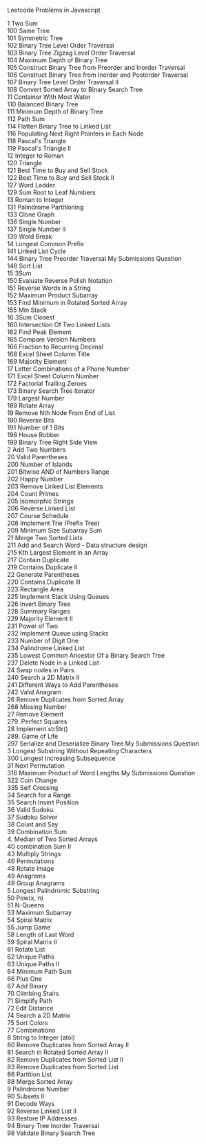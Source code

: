 Leetcode Problems in Javascript

1 Two Sum<br/>
100 Same Tree<br/>
101 Symmetric Tree<br/>
102 Binary Tree Level Order Traversal<br/>
103 Binary Tree Zigzag Level Order Traversal<br/>
104 Maximum Depth of Binary Tree<br/>
105 Construct Binary Tree from Preorder and Inorder Traversal<br/>
106 Construct Binary Tree from Inorder and Postorder Traversal<br/>
107 Binary Tree Level Order Traversal II<br/>
108 Convert Sorted Array to Binary Search Tree<br/>
11 Container With Most Water<br/>
110 Balanced Binary Tree<br/>
111 Minimum Depth of Binary Tree<br/>
112 Path Sum<br/>
114 Flatten Binary Tree to Linked List<br/>
116 Populating Next Right Pointers in Each Node<br/>
118 Pascal's Triangle<br/>
119 Pascal's Triangle II<br/>
12 Integer to Roman<br/>
120 Triangle<br/>
121 Best Time to Buy and Sell Stock<br/>
122 Best Time to Buy and Sell Stock II<br/>
127 Word Ladder<br/>
129 Sum Root to Leaf Numbers<br/>
13 Roman to Integer<br/>
131 Palindrome Partitioning<br/>
133 Clone Graph<br/>
136 Single Number<br/>
137 Single Number II<br/>
139 Word Break<br/>
14 Longest Common Prefix<br/>
141 Linked List Cycle<br/>
144 Binary Tree Preorder Traversal My Submissions Question<br/>
148 Sort List<br/>
15 3Sum<br/>
150 Evaluate Reverse Polish Notation<br/>
151 Reverse Words in a String<br/>
152 Maximum Product Subarray<br/>
153 Find Minimum in Rotated Sorted Array<br/>
155 Min Stack<br/>
16 3Sum Closest<br/>
160 Intersection Of Two Linked Lists<br/>
162 Find Peak Element<br/>
165 Compare Version Numbers<br/>
166 Fraction to Recurring Decimal<br/>
168 Excel Sheet Column Title<br/>
169 Majority Element<br/>
17 Letter Combinations of a Phone Number<br/>
171 Excel Sheet Column Number<br/>
172 Factorial Trailing Zeroes<br/>
173 Binary Search Tree Iterator<br/>
179 Largest Number<br/>
189 Rotate Array<br/>
19 Remove Nth Node From End of List<br/>
190 Reverse Bits<br/>
191 Number of 1 Bits<br/>
198 House Robber<br/>
199 Binary Tree Right Side View<br/>
2 Add Two Numbers<br/>
20 Valid Parentheses<br/>
200 Number of Islands<br/>
201 Bitwise AND of Numbers Range<br/>
202 Happy Number<br/>
203 Remove Linked List Elements<br/>
204 Count Primes<br/>
205 Isomorphic Strings<br/>
206 Reverse Linked List<br/>
207 Course Schedule<br/>
208 Implement Trie (Prefix Tree)<br/>
209 Minimum Size Subarray Sum<br/>
21 Merge Two Sorted Lists<br/>
211 Add and Search Word - Data structure design<br/>
215 Kth Largest Element in an Array<br/>
217 Contain Duplicate<br/>
219 Contains Duplicate II<br/>
22 Generate Parentheses<br/>
220 Contains Duplicate III<br/>
223 Rectangle Area<br/>
225 Implement Stack Using Queues<br/>
226 Invert Binary Tree<br/>
228 Summary Ranges<br/>
229 Majority Element II<br/>
231 Power of Two<br/>
232 Implement Queue using Stacks<br/>
233 Number of Digit One<br/>
234 Palindrome Linked List<br/>
235 Lowest Common Ancestor Of a Binary Search Tree<br/>
237 Delete Node in a Linked List<br/>
24 Swap nodes in Pairs<br/>
240 Search a 2D Matrix II<br/>
241 Different Ways to Add Parentheses<br/>
242 Valid Anagram<br/>
26 Remove Duplicates from Sorted Array<br/>
268 Missing Number<br/>
27 Remove Element<br/>
279. Perfect Squares<br/>
28 Implement strStr()<br/>
289. Game of Life<br/>
297 Serialize and Deserialize Binary Tree My Submissions Question<br/>
3 Longest Substring Without Repeating Characters<br/>
300 Longest Increasing Subsequence<br/>
31 Next Permutation<br/>
318 Maximum Product of Word Lengths My Submissions Question<br/>
322 Coin Change<br/>
335 Self Crossing<br/>
34 Search for a Range<br/>
35 Search Insert Position<br/>
36 Valid Sudoku<br/>
37 Sudoku Solver<br/>
38 Count and Say<br/>
39 Combination Sum<br/>
4. Median of Two Sorted Arrays<br/>
40 combination Sum II<br/>
43 Multiply Strings<br/>
46 Permutations<br/>
48 Rotate Image<br/>
49 Anagrams<br/>
49 Group Anagrams<br/>
5 Longest Palindromic Substring<br/>
50 Pow(x, n)<br/>
51 N-Queens<br/>
53 Maximum Subarray<br/>
54 Spiral Matrix<br/>
55 Jump Game<br/>
58 Length of Last Word<br/>
59 Spiral Matrix II<br/>
61 Rotate List<br/>
62 Unique Paths<br/>
63 Unique Paths II<br/>
64 Minimum Path Sum<br/>
66 Plus One<br/>
67 Add Binary<br/>
70 Climbing Stairs<br/>
71 Simplify Path<br/>
72 Edit Distance<br/>
74 Search a 2D Matrix<br/>
75 Sort Colors<br/>
77 Combinations<br/>
8 String to Integer (atoi)<br/>
80 Remove Duplicates from Sorted Array II<br/>
81 Search in Rotated Sorted Array II<br/>
82 Remove Duplicates from Sorted List II<br/>
83 Remove Duplicates from Sorted List<br/>
86 Partition List<br/>
88 Merge Sorted Array<br/>
9 Palindrome Number<br/>
90 Subsets II<br/>
91 Decode Ways<br/>
92 Reverse Linked List II<br/>
93 Restore IP Addresses<br/>
94 Binary Tree Inorder Traversal<br/>
98 Validate Binary Search Tree<br/>